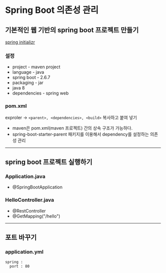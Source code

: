 # Spring Boot 의존성 관리

## 기본적인 웹 기반의 spring boot 프로젝트 만들기
[spring initializr](https://start.spring.io/)

### 설정
- project - maven project
- language - java
- spring boot - 2.6.7
- packaging - jar
- java 8
- dependencies - spring web

### pom.xml
exproler → `<parent>, <dependencies>, <build>` 복사하고 붙여 넣기

- maven은 pom.xml(maven 프로젝트) 간의 상속 구조가 가능하다.
- spring-boot-starter-parent 패키지를 이용해서 dependency를 설정하는 의존성 관리

---

## spring boot 프로젝트 실행하기

### Application.java
- @SpringBootApplication

### HelloController.java
- @RestController
- @GetMapping("/hello")

---

## 포트 바꾸기

### application.yml
```aidl
spring :
  port : 80
```